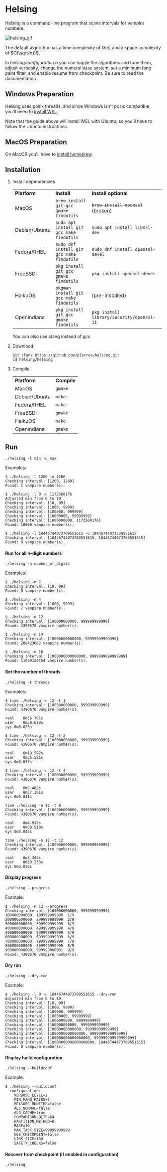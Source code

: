 # Helsing
Helsing is a command-line program that scans intervals for vampire numbers.

![helsing_gif](https://user-images.githubusercontent.com/48536508/184532048-42dbfd27-78bd-439f-8700-00e460a3a93c.gif)

The default algorithm has a time complexity of $O(n)$ and a space complexity of
$O(\sqrt{n})$.

In *helsing/configuration.h* you can toggle the algorithms and tune them,
adjust verbosity, change the numeral base system, set a minimum fang pairs
filter, and enable resume from checkpoint.
Be sure to read the documentation.

## Windows Preparation

Helsing uses posix threads, and since Windows isn't posix compatible, you'll
need to [install WSL](https://docs.microsoft.com/en-us/windows/wsl/install).

Note that the guide above will install WSL with Ubuntu, so you'll have to follow the Ubuntu instructions.


## MacOS Preparation

On MacOS you'll have to [install homebrew](https://brew.sh/).

## Installation
1. Install dependencies
	<table>
		<tr>
			<td><b>Platform</b></td>
			<td><b>Install</b></td>
			<td><b>Install optional</b></td>
		</tr>
		<tr>
			<td>MacOS</td>
			<td><code>brew install git gcc gmake findutils</code></td>
			<td><code><strike>brew install openssl</strike></code> (broken)</td>
		</tr>
		<tr>
			<td>Debian/Ubuntu</td>
			<td><code>sudo apt install git gcc make findutils</code></td>
			<td><code>sudo apt install libssl-dev</code></td>
		</tr>
		<tr>
			<td>Fedora/RHEL</td>
			<td><code>sudo dnf install git gcc make findutils</code></td>
			<td><code>sudo dnf install openssl-devel</code></td>
		</tr>
		<tr>
			<td>FreeBSD:</td>
			<td><code>pkg install git gcc gmake findutils</code></td>
			<td><code>pkg install openssl-devel</code></td>
		</tr>
		<tr>
			<td>HaikuOS</td>
			<td><code>pkgman install git gcc make findutils</code></td>
			<td>(pre-installed)</td>
		</tr>
		<tr>
			<td>Openindiana</td>
			<td><code>pkg install git gcc gmake findutils</code></td>
			<td><code>pkg install library/security/openssl-11</code></td>
		</tr>
	</table>
	You can also use clang instead of gcc

2. Download

	```
	git clone https://github.com/plerros/helsing.git
	cd helsing/helsing
	```
3. Compile
	<table>
		<tr>
			<td><b>Platform</b></td>
			<td><b>Compile</b></td>
		</tr>
		<tr>
			<td>MacOS</td>
			<td><code>gmake</code></td>
		</tr>
		<tr>
			<td>Debian/Ubuntu</td>
			<td><code>make</code></td>
		</tr>
		<tr>
			<td>Fedora/RHEL</td>
			<td><code>make</code></td>
		</tr>
		<tr>
			<td>FreeBSD:</td>
			<td><code>gmake</code></td>
		</tr>
		<tr>
			<td>HaikuOS</td>
			<td><code>make</code></td>
		</tr>
		<tr>
			<td>Openindiana</td>
			<td><code>gmake</code></td>
		</tr>
	</table>

## Run
```
./helsing -l min -u max
```
Examples:

```
$ ./helsing -l 1260 -u 1260
Checking interval: [1260, 1260]
Found: 1 vampire number(s).

$ ./helsing -l 0 -u 1172560176
Adjusted min from 0 to 10
Checking interval: [10, 99]
Checking interval: [1000, 9999]
Checking interval: [100000, 999999]
Checking interval: [10000000, 99999999]
Checking interval: [1000000000, 1172560176]
Found: 10000 vampire number(s).

$ ./helsing -l 18446744073709551615 -u 18446744073709551615
Checking interval: [18446744073709551615, 18446744073709551615]
Found: 0 vampire number(s).
```
#### Run for all n-digit numbers
```
./helsing -n number_of_digits
```
Examples:

```
$ ./helsing -n 2
Checking interval: [10, 99]
Found: 0 vampire number(s).

$ ./helsing -n 4
Checking interval: [1000, 9999]
Found: 7 vampire number(s).

$ ./helsing -n 12
Checking interval: [100000000000, 999999999999]
Found: 4390670 vampire number(s).

$ ./helsing -n 14
Checking interval: [10000000000000, 99999999999999]
Found: 208423682 vampire number(s).

$ ./helsing -n 16
Checking interval: [1000000000000000, 9999999999999999]
Found: 11039126154 vampire number(s).
```
#### Set the number of threads
```
./helsing -t threads
```
Examples:

```
$ time ./helsing -n 12 -t 1
Checking interval: [100000000000, 999999999999]
Found: 4390670 vampire number(s).

real	0m36.781s
user	0m36.678s
sys	0m0.025s

$ time ./helsing -n 12 -t 2
Checking interval: [100000000000, 999999999999]
Found: 4390670 vampire number(s).

real	0m18.592s
user	0m36.581s
sys	0m0.037s

$ time ./helsing -n 12 -t 4
Checking interval: [100000000000, 999999999999]
Found: 4390670 vampire number(s).

real	0m9.402s
user	0m37.361s
sys	0m0.041s

time ./helsing -n 12 -t 8
Checking interval: [100000000000, 999999999999]
Found: 4390670 vampire number(s).

real	0m4.913s
user	0m38.510s
sys	0m0.044s

time ./helsing -n 12 -t 12
Checking interval: [100000000000, 999999999999]
Found: 4390670 vampire number(s).

real	0m3.344s
user	0m39.233s
sys	0m0.030s
```
#### Display progress
```
./helsing --progress
```
Example:

```
$ ./helsing -n 12 --progress
Checking interval: [100000000000, 999999999999]
100000000000, 199999999999  1/9
200000000000, 299999999999  2/9
300000000000, 399999999999  3/9
400000000000, 499999999999  4/9
500000000000, 599999999999  5/9
600000000000, 699999999999  6/9
700000000000, 799999999999  7/9
800000000000, 899999999999  8/9
900000000000, 999998000001  9/9
Found: 4390670 vampire number(s).
```
#### Dry run
```
./helsing --dry-run
```
Example:

```
$ ./helsing -l 0 -u 18446744073709551615 --dry-run
Adjusted min from 0 to 10
Checking interval: [10, 99]
Checking interval: [1000, 9999]
Checking interval: [100000, 999999]
Checking interval: [10000000, 99999999]
Checking interval: [1000000000, 9999999999]
Checking interval: [100000000000, 999999999999]
Checking interval: [10000000000000, 99999999999999]
Checking interval: [1000000000000000, 9999999999999999]
Checking interval: [100000000000000000, 999999999999999999]
Checking interval: [10000000000000000000, 18446744073709551615]
Found: 0 vampire number(s).
```
#### Display build configuration
```
./helsing --buildconf
```
Example:

```
$ ./helsing --buildconf
  configuration:
    VERBOSE_LEVEL=2
    MIN_FANG_PAIRS=1
    MEASURE_RUNTIME=false
    ALG_NORMAL=false
    ALG_CACHE=true
    COMPARISON_BITS=64
    PARTITION_METHOD=0
    BASE=10
    MAX_TASK_SIZE=99999999999
    USE_CHECKPOINT=false
    LINK_SIZE=100
    SAFETY_CHECKS=false
```
#### Recover from checkpoint (if enabled in configuration)
```
./helsing
```
